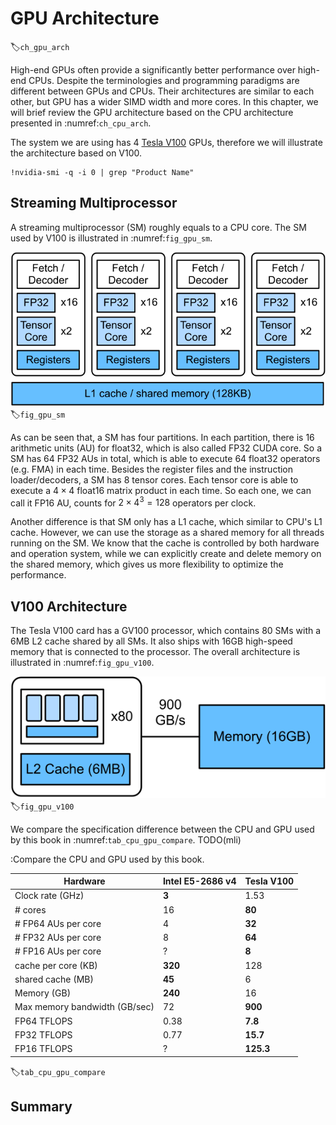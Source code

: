 # GPU Architecture
:label:`ch_gpu_arch`


High-end GPUs often provide a significantly better performance over high-end CPUs. Despite the terminologies and programming paradigms are different between GPUs and CPUs. Their architectures are similar to each other, but GPU has a wider SIMD width and more cores. In this chapter, we will brief review the GPU architecture based on the CPU architecture presented in :numref:`ch_cpu_arch`.

The system we are using has 4 [Tesla V100](https://images.nvidia.com/content/volta-architecture/pdf/volta-architecture-whitepaper.pdf) GPUs, therefore we will illustrate the architecture based on V100.

```{.python .input}
!nvidia-smi -q -i 0 | grep "Product Name"
```

## Streaming Multiprocessor

A streaming multiprocessor (SM) roughly equals to a CPU core. The SM used by V100 is illustrated in :numref:`fig_gpu_sm`.

![A streaming multiprocessor in Tesla V100](../img/gpu_sm.svg)
:label:`fig_gpu_sm`

As can be seen that, a SM has four partitions. In each partition, there is 16 arithmetic units (AU) for float32, which is also called FP32 CUDA core. So a SM has 64 FP32 AUs in total, which is able to execute 64 float32 operators (e.g. FMA) in each time.  Besides the register files and the instruction loader/decoders, a SM has 8 tensor cores. Each tensor core is able to execute a $4\times 4$ float16 matrix product in each time. So each one, we can call it FP16 AU, counts for $2\times 4^3=128$ operators per clock.

Another difference is that SM only has a L1 cache, which similar to CPU's L1 cache. However, we can use the storage as a shared memory for all threads running on the SM. We know that the cache is controlled by both hardware and operation system, while we can explicitly create and delete memory on the shared memory, which gives us more flexibility to optimize the performance.

## V100 Architecture

The Tesla V100 card has a GV100 processor, which contains 80 SMs with a 6MB L2 cache shared by all SMs. It also ships with 16GB high-speed memory that is connected to the processor. The overall architecture is illustrated in :numref:`fig_gpu_v100`.

![The Tesla V100 Architecture](../img/gpu_v100.svg)
:label:`fig_gpu_v100`

We compare the specification difference between the CPU and GPU used by this book in :numref:`tab_cpu_gpu_compare`. TODO(mli)

:Compare the CPU and GPU used by this book.

|Hardware | Intel E5-2686 v4 | Tesla V100 |
|------|------|------|
| Clock rate (GHz) | **3** | 1.53 |
| # cores | 16 | **80** |
| # FP64 AUs per core | 4 | **32** |
| # FP32 AUs per core | 8 | **64** |
| # FP16 AUs per core | ? | **8** |
| cache per core (KB) | **320** | 128 |
| shared cache (MB)| **45** | 6 |
| Memory (GB) | **240** | 16 |
| Max memory bandwidth (GB/sec) | 72 | **900** |
| FP64 TFLOPS | 0.38 | **7.8** |
| FP32 TFLOPS | 0.77 | **15.7** |
| FP16 TFLOPS | ? | **125.3** |
:label:`tab_cpu_gpu_compare`

## Summary
